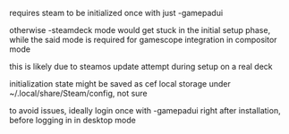 requires steam to be initialized once with just -gamepadui

otherwise -steamdeck mode would get stuck in the initial setup phase, while the said mode is required for gamescope integration in compositor mode

this is likely due to steamos update attempt during setup on a real deck

initialization state might be saved as cef local storage under ~/.local/share/Steam/config, not sure

to avoid issues, ideally login once with -gamepadui right after installation, before logging in in desktop mode

